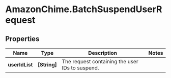 # AmazonChime.BatchSuspendUserRequest

## Properties

Name | Type | Description | Notes
------------ | ------------- | ------------- | -------------
**userIdList** | **[String]** | The request containing the user IDs to suspend. | 


